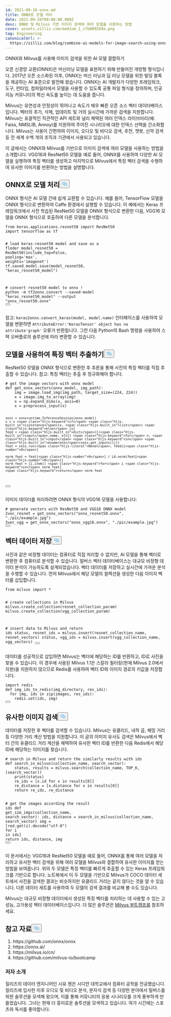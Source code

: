 ```yaml
---
id: 2021-09-26-onnx.md
title: ONNX로 모델 처리
date: 2021-09-26T00:00:00.000Z
desc: ONNX 및 Milvus 기반 이미지 검색에 여러 모델을 사용하는 방법
cover: assets.zilliz.com/medium_1_cfb009269a.png
tag: Engineering
canonicalUrl: >-
  https://zilliz.com/blog/combine-ai-models-for-image-search-using-onnx-and-milvus
---
```

<custom-h1>ONNX와 Milvus를 사용해 이미지 검색을 위한 AI 모델 결합하기</custom-h1><p>오픈 신경망 교환(ONNX)은 머신러닝 모델을 표현하기 위해 만들어진 개방형 형식입니다. 2017년 오픈 소스화된 이후, ONNX는 머신 러닝과 딥 러닝 모델을 위한 빌딩 블록을 제공하는 AI 표준으로 발전해 왔습니다. ONNX는 AI 개발자가 다양한 프레임워크, 도구, 런타임, 컴파일러에서 모델을 사용할 수 있도록 공통 파일 형식을 정의하며, 인공지능 커뮤니티의 혁신 속도를 높이는 데 도움을 줍니다.</p>
<p>Milvus는 유연성과 안정성이 뛰어나고 속도가 매우 빠른 오픈 소스 벡터 데이터베이스입니다. 벡터의 추가, 삭제, 업데이트 및 거의 실시간에 가까운 검색을 지원합니다. Milvus는 포괄적인 직관적인 API 세트와 널리 채택된 여러 인덱스 라이브러리(예: Faiss, NMSLIB, Annoy)를 지원하여 주어진 시나리오에 대한 인덱스 선택을 간소화합니다. Milvus는 사용이 간편하여 이미지, 오디오 및 비디오 검색, 추천, 챗봇, 신약 검색 등 전 세계 수백 개의 조직과 기관에서 사용되고 있습니다.</p>
<p>이 글에서는 ONNX와 Milvus를 기반으로 이미지 검색에 여러 모델을 사용하는 방법을 소개합니다. VGG16과 ResNet50 모델을 예로 들어, ONNX를 사용하여 다양한 AI 모델을 실행하여 특징 벡터를 생성하고 마지막으로 Milvus에서 특징 벡터 검색을 수행하여 유사한 이미지를 반환하는 방법을 설명합니다.</p>
<h2 id="Process-Models-with-ONNX" class="common-anchor-header">ONNX로 모델 처리<button data-href="#Process-Models-with-ONNX" class="anchor-icon" translate="no">
      <svg translate="no"
        aria-hidden="true"
        focusable="false"
        height="20"
        version="1.1"
        viewBox="0 0 16 16"
        width="16"
      >
        <path
          fill="#0092E4"
          fill-rule="evenodd"
          d="M4 9h1v1H4c-1.5 0-3-1.69-3-3.5S2.55 3 4 3h4c1.45 0 3 1.69 3 3.5 0 1.41-.91 2.72-2 3.25V8.59c.58-.45 1-1.27 1-2.09C10 5.22 8.98 4 8 4H4c-.98 0-2 1.22-2 2.5S3 9 4 9zm9-3h-1v1h1c1 0 2 1.22 2 2.5S13.98 12 13 12H9c-.98 0-2-1.22-2-2.5 0-.83.42-1.64 1-2.09V6.25c-1.09.53-2 1.84-2 3.25C6 11.31 7.55 13 9 13h4c1.45 0 3-1.69 3-3.5S14.5 6 13 6z"
        ></path>
      </svg>
    </button></h2><p>ONNX 형식은 AI 모델 간에 쉽게 교환할 수 있습니다. 예를 들어, TensorFlow 모델을 ONNX 형식으로 변환하여 Caffe 환경에서 실행할 수 있습니다. 이 예에서는 Keras 프레임워크에서 사전 학습된 ResNet50 모델을 ONNX 형식으로 변환한 다음, VGG16 모델을 ONNX 형식으로 호출하여 다른 모델을 분석합니다.</p>
<pre><code translate="no" class="language-python"><span class="hljs-keyword">from</span> keras.applications.resnet50 <span class="hljs-keyword">import</span> ResNet50
<span class="hljs-keyword">import</span> tensorflow <span class="hljs-keyword">as</span> tf

<span class="hljs-comment"># load keras-resnet50 model and save as a floder</span>
model_resnet50 = ResNet50(include_top=<span class="hljs-literal">False</span>, pooling=<span class="hljs-string">&#x27;max&#x27;</span>, weights=<span class="hljs-string">&#x27;imagenet&#x27;</span>)
tf.saved_model.save(model_resnet50, <span class="hljs-string">&quot;keras_resnet50_model&quot;</span>)

<span class="hljs-comment"># convert resnet50 model to onnx</span>
! python -m tf2onnx.convert --saved-model <span class="hljs-string">&quot;keras_resnet50_model&quot;</span> --output <span class="hljs-string">&quot;onnx_resnet50.onnx&quot;</span>
<button class="copy-code-btn"></button></code></pre>
<p>참고: <code translate="no">keras2onnx.convert_keras(model, model.name)</code> 인터페이스를 사용하여 모델을 변환하면 <code translate="no">AttributeError:'KerasTensor' object has no attribute'graph'</code> 오류가 반환됩니다. 그런 다음 Python의 Bash 명령을 사용하여 스택 오버플로의 솔루션에 따라 변환할 수 있습니다.</p>
<h2 id="Extract-Feature-Vectors-using-Models" class="common-anchor-header">모델을 사용하여 특징 벡터 추출하기<button data-href="#Extract-Feature-Vectors-using-Models" class="anchor-icon" translate="no">
      <svg translate="no"
        aria-hidden="true"
        focusable="false"
        height="20"
        version="1.1"
        viewBox="0 0 16 16"
        width="16"
      >
        <path
          fill="#0092E4"
          fill-rule="evenodd"
          d="M4 9h1v1H4c-1.5 0-3-1.69-3-3.5S2.55 3 4 3h4c1.45 0 3 1.69 3 3.5 0 1.41-.91 2.72-2 3.25V8.59c.58-.45 1-1.27 1-2.09C10 5.22 8.98 4 8 4H4c-.98 0-2 1.22-2 2.5S3 9 4 9zm9-3h-1v1h1c1 0 2 1.22 2 2.5S13.98 12 13 12H9c-.98 0-2-1.22-2-2.5 0-.83.42-1.64 1-2.09V6.25c-1.09.53-2 1.84-2 3.25C6 11.31 7.55 13 9 13h4c1.45 0 3-1.69 3-3.5S14.5 6 13 6z"
        ></path>
      </svg>
    </button></h2><p>ResNet50 모델을 ONNX 형식으로 변환한 후 추론을 통해 사진의 특징 벡터를 직접 추출할 수 있습니다. 참고: 특징 벡터는 추출 후 정규화해야 합니다.</p>
<pre><code translate="no" class="language-python"><span class="hljs-comment"># get the image vectors with onnx model</span>
<span class="hljs-keyword">def</span> <span class="hljs-title function_">get_onnx_vectors</span>(<span class="hljs-params">onnx_model, img_path</span>):
    img = image.load_img(img_path, target_size=(<span class="hljs-number">224</span>, <span class="hljs-number">224</span>))
    x = image.img_to_array(img)
    x = np.expand_dims(x, axis=<span class="hljs-number">0</span>)
    x = preprocess_input(x)
    
    sess = onnxruntime.InferenceSession(onnx_model)
    x = x <span class="hljs-keyword">if</span> <span class="hljs-built_in">isinstance</span>(x, <span class="hljs-built_in">list</span>) <span class="hljs-keyword">else</span> [x]
    feed = <span class="hljs-built_in">dict</span>([(<span class="hljs-built_in">input</span>.name, x[n]) <span class="hljs-keyword">for</span> n, <span class="hljs-built_in">input</span> <span class="hljs-keyword">in</span> <span class="hljs-built_in">enumerate</span>(sess.get_inputs())])
    feat = sess.run(<span class="hljs-literal">None</span>, feed)[<span class="hljs-number">0</span>]
    
    norm_feat = feat[<span class="hljs-number">0</span>] / LA.norm(feat[<span class="hljs-number">0</span>])
    norm_feat = [i.item() <span class="hljs-keyword">for</span> i <span class="hljs-keyword">in</span> norm_feat]
    <span class="hljs-keyword">return</span> norm_feat
<button class="copy-code-btn"></button></code></pre>
<p>이미지 데이터를 처리하려면 ONNX 형식의 VGG16 모델을 사용합니다:</p>
<pre><code translate="no" class="language-python"><span class="hljs-comment"># generate vectors with ResNet50 and VGG16 ONNX model</span>
2vec_resnet = get_onnx_vectors(<span class="hljs-string">&quot;onnx_resnet50.onnx&quot;</span>, <span class="hljs-string">&quot;./pic/example.jpg&quot;</span>)
3vec_vgg = get_onnx_vectors(<span class="hljs-string">&quot;onnx_vgg16.onnx&quot;</span>, <span class="hljs-string">&quot;./pic/example.jpg&quot;</span>)
<button class="copy-code-btn"></button></code></pre>
<h2 id="Store-Vector-Data" class="common-anchor-header">벡터 데이터 저장<button data-href="#Store-Vector-Data" class="anchor-icon" translate="no">
      <svg translate="no"
        aria-hidden="true"
        focusable="false"
        height="20"
        version="1.1"
        viewBox="0 0 16 16"
        width="16"
      >
        <path
          fill="#0092E4"
          fill-rule="evenodd"
          d="M4 9h1v1H4c-1.5 0-3-1.69-3-3.5S2.55 3 4 3h4c1.45 0 3 1.69 3 3.5 0 1.41-.91 2.72-2 3.25V8.59c.58-.45 1-1.27 1-2.09C10 5.22 8.98 4 8 4H4c-.98 0-2 1.22-2 2.5S3 9 4 9zm9-3h-1v1h1c1 0 2 1.22 2 2.5S13.98 12 13 12H9c-.98 0-2-1.22-2-2.5 0-.83.42-1.64 1-2.09V6.25c-1.09.53-2 1.84-2 3.25C6 11.31 7.55 13 9 13h4c1.45 0 3-1.69 3-3.5S14.5 6 13 6z"
        ></path>
      </svg>
    </button></h2><p>사진과 같은 비정형 데이터는 컴퓨터로 직접 처리할 수 없지만, AI 모델을 통해 벡터로 변환한 후 컴퓨터로 분석할 수 있습니다. 밀버스 벡터 데이터베이스는 대규모 비정형 데이터 분석이 가능하도록 설계되었습니다. 벡터 데이터를 저장하고 실시간에 가까운 분석을 수행할 수 있습니다. 먼저 Milvus에서 해당 모델의 컬렉션을 생성한 다음 이미지 벡터를 삽입합니다.</p>
<pre><code translate="no" class="language-python"><span class="hljs-keyword">from</span> milvus <span class="hljs-keyword">import</span> *

<span class="hljs-comment"># create collections in Milvus</span>
milvus.create_collection(resnet_collection_param)
milvus.create_collection(vgg_collection_param)

<span class="hljs-comment"># insert data to Milvus and return ids</span>
status, resnet_ids = milvus.insert(resnet_collection_name, resnet_vectors)
status, vgg_ids = milvus.insert(vgg_collection_name, vgg_vectors)
<button class="copy-code-btn"></button></code></pre>
<p>데이터를 성공적으로 삽입하면 Milvus는 벡터에 해당하는 ID를 반환하고, ID로 사진을 찾을 수 있습니다. 이 경우에 사용된 Milvus 1.1은 스칼라 필터링(현재 Milvus 2.0에서 지원)을 지원하지 않으므로 Redis를 사용하여 벡터 ID와 이미지 경로의 키값을 저장합니다.</p>
<pre><code translate="no" class="language-python"><span class="hljs-keyword">import</span> redis
<span class="hljs-keyword">def</span> <span class="hljs-title function_">img_ids_to_redis</span>(<span class="hljs-params">img_directory, res_ids</span>):
  <span class="hljs-keyword">for</span> img, ids <span class="hljs-keyword">in</span> <span class="hljs-built_in">zip</span>(images, res_ids):
    redis.<span class="hljs-built_in">set</span>(ids, img)
<button class="copy-code-btn"></button></code></pre>
<h2 id="Search-for-Similar-Images" class="common-anchor-header">유사한 이미지 검색<button data-href="#Search-for-Similar-Images" class="anchor-icon" translate="no">
      <svg translate="no"
        aria-hidden="true"
        focusable="false"
        height="20"
        version="1.1"
        viewBox="0 0 16 16"
        width="16"
      >
        <path
          fill="#0092E4"
          fill-rule="evenodd"
          d="M4 9h1v1H4c-1.5 0-3-1.69-3-3.5S2.55 3 4 3h4c1.45 0 3 1.69 3 3.5 0 1.41-.91 2.72-2 3.25V8.59c.58-.45 1-1.27 1-2.09C10 5.22 8.98 4 8 4H4c-.98 0-2 1.22-2 2.5S3 9 4 9zm9-3h-1v1h1c1 0 2 1.22 2 2.5S13.98 12 13 12H9c-.98 0-2-1.22-2-2.5 0-.83.42-1.64 1-2.09V6.25c-1.09.53-2 1.84-2 3.25C6 11.31 7.55 13 9 13h4c1.45 0 3-1.69 3-3.5S14.5 6 13 6z"
        ></path>
      </svg>
    </button></h2><p>데이터를 저장한 후 벡터를 검색할 수 있습니다. Milvus는 유클리드, 내적 곱, 해밍 거리 등 다양한 거리 계산 방법을 지원합니다. 이 글의 이미지 유사도 검색은 Milvus에서 벡터 간의 유클리드 거리 계산을 채택하여 유사한 벡터 ID를 반환한 다음 Redis에서 해당 ID에 해당하는 이미지를 찾습니다.</p>
<pre><code translate="no" class="language-python"><span class="hljs-comment"># search in Milvus and return the similarly results with ids</span>
<span class="hljs-keyword">def</span> <span class="hljs-title function_">search_in_milvus</span>(<span class="hljs-params">collection_name, search_vector</span>):
    status, results = milvus.search(collection_name, TOP_K, [search_vector])
    <span class="hljs-built_in">print</span>(status)
    re_ids = [x.<span class="hljs-built_in">id</span> <span class="hljs-keyword">for</span> x <span class="hljs-keyword">in</span> results[<span class="hljs-number">0</span>]]
    re_distance = [x.distance <span class="hljs-keyword">for</span> x <span class="hljs-keyword">in</span> results[<span class="hljs-number">0</span>]]
    <span class="hljs-keyword">return</span> re_ids, re_distance
    
<span class="hljs-comment"># get the images according the result ids</span>
<span class="hljs-keyword">def</span> <span class="hljs-title function_">get_sim_imgs</span>(<span class="hljs-params">collection_name, search_vector</span>):
    ids, distance = search_in_milvus(collection_name, search_vector)
    img = [red.get(i).decode(<span class="hljs-string">&quot;utf-8&quot;</span>) <span class="hljs-keyword">for</span> i <span class="hljs-keyword">in</span> ids]
    <span class="hljs-keyword">return</span> ids, distance, img
<button class="copy-code-btn"></button></code></pre>
<p>이 문서에서는 VGG16과 ResNet50 모델을 예로 들어, ONNX를 통해 여러 모델을 처리하고 유사한 벡터 검색을 위해 여러 모델을 Milvus와 결합하여 유사한 이미지를 얻는 방법을 보여줍니다. 위의 두 모델은 특징 벡터를 빠르게 추출할 수 있는 Keras 프레임워크를 기반으로 합니다. 노트북에서 이 두 모델을 기반으로 Milvus가 COCO 데이터 세트에서 사진을 검색한 결과는 비슷하지만 유클리드 거리는 같지 않다는 것을 알 수 있습니다. 다른 데이터 세트를 사용하여 두 모델의 검색 결과를 비교해 볼 수도 있습니다.</p>
<p>Milvus는 대규모 비정형 데이터에서 생성된 특징 벡터를 처리하는 데 사용할 수 있는 고성능, 고가용성 벡터 데이터베이스입니다. 더 많은 솔루션은 <a href="https://github.com/milvus-io/bootcamp">Milvus 부트캠프를</a> 참조하세요.</p>
<h2 id="References" class="common-anchor-header">참고 자료<button data-href="#References" class="anchor-icon" translate="no">
      <svg translate="no"
        aria-hidden="true"
        focusable="false"
        height="20"
        version="1.1"
        viewBox="0 0 16 16"
        width="16"
      >
        <path
          fill="#0092E4"
          fill-rule="evenodd"
          d="M4 9h1v1H4c-1.5 0-3-1.69-3-3.5S2.55 3 4 3h4c1.45 0 3 1.69 3 3.5 0 1.41-.91 2.72-2 3.25V8.59c.58-.45 1-1.27 1-2.09C10 5.22 8.98 4 8 4H4c-.98 0-2 1.22-2 2.5S3 9 4 9zm9-3h-1v1h1c1 0 2 1.22 2 2.5S13.98 12 13 12H9c-.98 0-2-1.22-2-2.5 0-.83.42-1.64 1-2.09V6.25c-1.09.53-2 1.84-2 3.25C6 11.31 7.55 13 9 13h4c1.45 0 3-1.69 3-3.5S14.5 6 13 6z"
        ></path>
      </svg>
    </button></h2><ol>
<li>https://github.com/onnx/onnx</li>
<li>https://onnx.ai/</li>
<li>https://milvus.io/cn/</li>
<li>https://github.com/milvus-io/bootcamp</li>
</ol>
<h3 id="About-author" class="common-anchor-header">저자 소개</h3><p>질리즈의 데이터 엔지니어인 시유 첸은 시디안 대학교에서 컴퓨터 공학을 전공했습니다. 질리즈에 입사한 이후 오디오 및 비디오 분석, 분자식 검색 등 다양한 분야에서 밀버스를 위한 솔루션을 모색해 왔으며, 이를 통해 커뮤니티의 응용 시나리오를 크게 풍부하게 만들었습니다. 그녀는 현재 더 흥미로운 솔루션을 모색하고 있습니다. 여가 시간에는 스포츠와 독서를 좋아합니다.</p>
